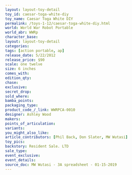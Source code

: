 ```yaml
---
layout: layout-toy-detail 
toy_id: caesar-toga-white-diy
toy_name: Caesar Toga White DIY
permalink: /toys-1-12/caesar-toga-white-diy.html
world: World War Robot Portable
world_abr: WWRp
character_base: 
layout: layout-toy-detail
categories: 
tags: [action portable, ap] 
release_date: 5/22/2012
release_price: $90 
scale: one twelve
size: 6 inches
comes_with: 
edition_qty: 
chase: 
exclusive: 
secret_drop: 
sold_where: 
bamba_points: 
packaging_type: 
product_code_/_link: WWRPCA-0010
designer: Ashley Wood
makers: 
points_of_articulation: 
variants: 
you_might_also_like: 
article_contributors: [Phil Back, Don Slater, MW Wutasi]
toy_pics: 
backstory: Resident Sale. LTD
sale_type: 
event_exclusive: 
event_details: 
source_doc: MW Wutasi - 3A spreadsheet - 01-15-2019
---
```

